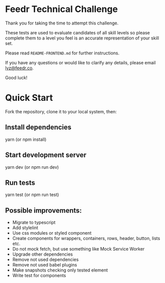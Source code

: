 # Feedr Technical Challenge

Thank you for taking the time to attempt this challenge.

These tests are used to evaluate candidates of all skill levels so please complete them to a level you feel is an accurate representation of your skill set.

Please read `README-FRONTEND.md` for further instructions.

If you have any questions or would like to clarify any details, please email lyz@feedr.co.

Good luck!

# Quick Start
Fork the repository, clone it to your local system, then:

## Install dependencies
yarn (or npm install)

## Start development server
yarn dev (or npm run dev)

## Run tests
yarn test (or npm run test)

## Possible improvements:
- Migrate to typescript
- Add stylelint
- Use css modules or styled component
- Create components for wrappers, containers, rows, header, button, lists etc.
- Do not mock fetch, but use something like Mock Service Worker
- Upgrade other dependencies
- Remove not used dependencies
- Remove not used babel plugins
- Make snapshots checking only tested element
- Write test for components

